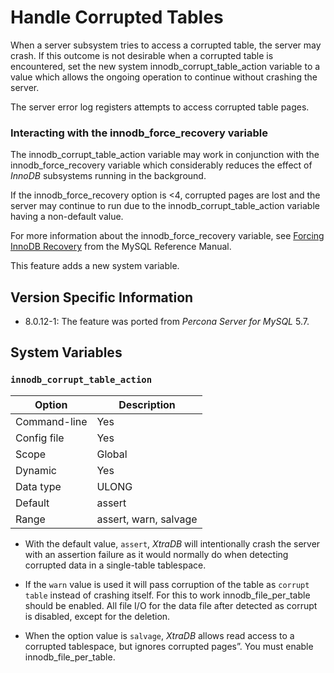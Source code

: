 # Handle Corrupted Tables

When a server subsystem tries to access a corrupted table,
the server may crash.
If this outcome is not desirable when a corrupted table is encountered,
set the new system innodb_corrupt_table_action variable
to a value which allows the ongoing operation to continue
without crashing the server.

The server error log registers attempts to access corrupted table pages.

### Interacting with the innodb_force_recovery variable

The innodb_corrupt_table_action variable
may work in conjunction with the innodb_force_recovery variable
which considerably reduces
the effect of *InnoDB* subsystems
running in the background.

If the innodb_force_recovery option is <4, corrupted pages are lost and the server may continue to run due to the innodb_corrupt_table_action variable having a non-default value.

For more information about the innodb_force_recovery variable,
see [Forcing InnoDB Recovery](https://dev.mysql.com/doc/refman/5.5/en/forcing-innodb-recovery.html)
from the MySQL Reference Manual.

This feature adds a new system variable.

## Version Specific Information

* 8.0.12-1: The feature was ported from *Percona Server for MySQL* 5.7.

## System Variables

### `innodb_corrupt_table_action`

| Option       | Description           |
|--------------|-----------------------|
| Command-line | Yes                   |
| Config file  | Yes                   |
| Scope        | Global                |
| Dynamic      | Yes                   |
| Data type    | ULONG                 |
| Default      | assert                |
| Range        | assert, warn, salvage |

* With the default value, `assert`, *XtraDB* will intentionally crash the server with an assertion failure as it would normally do when detecting corrupted data in a single-table tablespace.

* If the `warn` value is used it will pass corruption of the table as `corrupt table` instead of crashing itself. For this to work innodb_file_per_table should be enabled. All file I/O for the data file after detected as corrupt is disabled, except for the deletion.

* When the option value is `salvage`, *XtraDB* allows read access to a corrupted tablespace, but ignores corrupted pages”. You must enable innodb_file_per_table.

